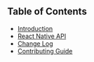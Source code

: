 ## Table of Contents

- [Introduction](/README.md)
- [React Native API](/docs/api.md)
- [Change Log](/CHANGELOG.md)
- [Contributing Guide](/CONTRIBUTING.md)
